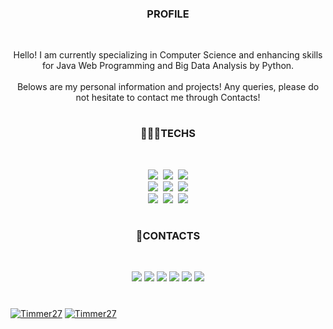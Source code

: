 <h3 align="center">PROFILE</h3>
<br>
<p align="center">
Hello! I am currently specializing in Computer Science and enhancing skills for Java Web Programming and Big Data Analysis by Python.
<br>
  <br>
Belows are my personal information and projects! Any queries, please do not hesitate to contact me through Contacts!
</p>

#
<h3 align="center" size="20px">👨🏽‍💻TECHS</h3>
<br>
<p align="center">
<img src="https://img.shields.io/badge/Java-007396?style=flat-square&logo=Java&logoColor=white"/>&nbsp 
<img src="https://img.shields.io/badge/Python-3776AB?style=flat-square&logo=Python&logoColor=white"/>&nbsp
<img src="https://img.shields.io/badge/Spring Boot-6DB33F?style=flat-square&logo=Spring Boot&logoColor=white"/><br>
<img src="https://img.shields.io/badge/MySQL-4479A1?style=flat-square&logo=MySQL&logoColor=white"/></a>&nbsp
<img src="https://img.shields.io/badge/JavaScript-F7DF1E?style=flat-square&logo=JavaScript&logoColor=white"/>&nbsp
<img src="https://img.shields.io/badge/CSS3-1572B6?style=flat-square&logo=CSS3&logoColor=white"/><br>
<img src="https://img.shields.io/badge/HTML5-E34F26?style=flat-square&logo=HTML5&logoColor=white"/>&nbsp
<img src="https://img.shields.io/badge/Bootstrap-7952B3?style=flat-square&logo=Bootstrap&logoColor=white"/>&nbsp
<img src="https://img.shields.io/badge/Adobe Photoshop-31A8FF?style=flat-square&logo=Adobe Photoshop&logoColor=white"/>
</p>

#
<!-- ### 🏢EXPERIENCE 

Tjeoun IT Academy
Java Web Programming & Hadoop BigData Anaylsis by Python
2022-01-24 ~ 2022-07-27 -->
<h3 align="center">🌟CONTACTS </h3>
<br>
<p align="center">
<a href="https://open.kakao.com/o/sk0R4K9d/"><img src="https://img.shields.io/badge/KakaoTalk-F7DF1E?style=flat-square&logo=KakaoTalk&logoColor=white&link="https://open.kakao.com/o/sk0R4K9d/"></a>
<a href="https://www.instagram.com/tim_jongho/"><img src="https://img.shields.io/badge/Instagram-E4405F?style=flat-square&logo=Instagram&logoColor=white&link="https://www.instagram.com/tim_jongho/"></a>
<a href="https://timmer.tistory.com/"><img src="https://img.shields.io/badge/TSTORY-gray?style=flat-square&logo=TSTORY&logoColor=white&link="https://timmer.tistory.com/"></a>
<a href="mailto:whdghtpgml@gmail.com"><img src="https://img.shields.io/badge/Gmail-d14836?style=flat-square&logo=Gmail&logoColor=white&link="mailto:whdghtpgml@gmail.com"></a>
<a href="https://www.linkedin.com/in/jongho-tim-lee-118693108/"><img src="https://img.shields.io/badge/LinkedIn-blue?style=flat-square&logo=LinkedIn&logoColor=white&link="https://www.linkedin.com/in/jongho-tim-lee-118693108/"></a>
<a href="https://api.whatsapp.com/send?phone=821092965670&text=Hello!%20This%20is%20Tim%20(%EC%9D%B4%EC%A2%85%ED%98%B8)"><img src="https://img.shields.io/badge/WhatsApp-25D366?style=flat-square&logo=WhatsApp&logoColor=white&link="https://api.whatsapp.com/send?phone=821092965670&text=Hello!%20This%20is%20Tim%20(%EC%9D%B4%EC%A2%85%ED%98%B8)"></a>
</p>

#
[![Timmer27](https://github-readme-stats.vercel.app/api?username=Timmer27&show_icons=true&theme=vue)](https://github.com/Timmer27)
[![Timmer27](https://github-readme-stats.vercel.app/api/top-langs/?username=Timmer27&show_icons=true&hide_border=true&title_color=42b883&layout=compact)](https://github.com/Timmer27)


<!-- ### 🎓EDUCATION 
Bachelor of Arts in Hospitality Management
Washington State University, Washington

Bachelor of Arts in Hospitality Management
César Ritz Colleges Switzerland -->




<!--
**Timmer27/Timmer27** is a ✨ _special_ ✨ repository because its `README.md` (this file) appears on your GitHub profile.

Here are some ideas to get you started:

- 🔭 I’m currently working on ...
- 🌱 I’m currently learning ...
- 👯 I’m looking to collaborate on ...
- 🤔 I’m looking for help with ...
- 💬 Ask me about ...
- 📫 How to reach me: ...
- 😄 Pronouns: ...
- ⚡ Fun fact: ...
-->
